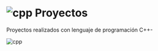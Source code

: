<h1> <img src="https://skillicons.dev/icons?i=cpp" alt="cpp"><b> Proyectos</b> </h1>

Proyectos realizados con lenguaje de programación C++-

<img src="https://i.giphy.com/media/v1.Y2lkPTc5MGI3NjExZHkzNGMzcjkzNTljZ3llNXVianNpaTg5NnBkdGV3am40eDVnNXFlcCZlcD12MV9pbnRlcm5hbF9naWZfYnlfaWQmY3Q9cw/LoBSGLlkRVWnd6SdxN/giphy.gif" alt="cpp">
